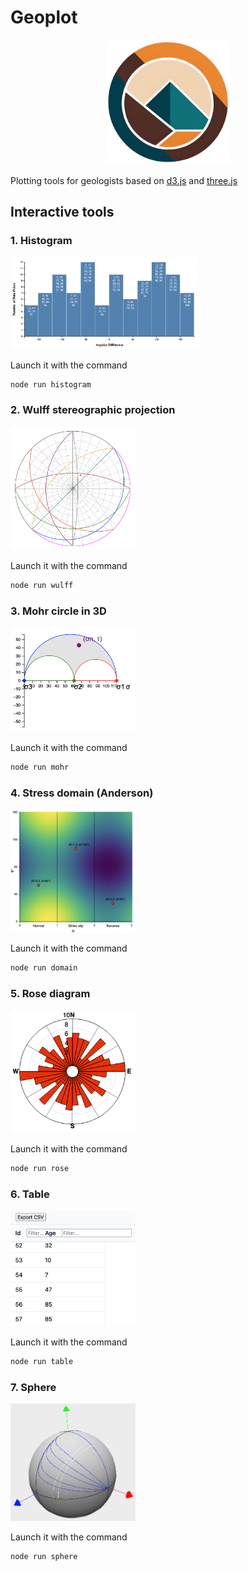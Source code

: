# Geoplot

<center><img src="media/logo.png" alt="drawing" width="200"/></center>

Plotting tools for geologists based on [d3.js](https://d3js.org/) and [three.js](https://threejs.org/)


## Interactive tools

### 1. Histogram
<img src="media/histogram.png" alt="drawing" width="300"/>

Launch it with the command
```bash
node run histogram
```

### 2. Wulff stereographic projection
<img src="media/wulff.png" alt="drawing" width="200"/>

Launch it with the command
```bash
node run wulff
```

### 3. Mohr circle in 3D
<img src="media/mohr.png" alt="drawing" width="200"/>

Launch it with the command
```bash
node run mohr
```

### 4. Stress domain (Anderson)
<img src="media/stress-domain.png" alt="drawing" width="200"/>

Launch it with the command
```bash
node run domain
```

### 5. Rose diagram
<img src="media/rose-diagram.png" alt="drawing" width="200"/>

Launch it with the command
```bash
node run rose
```

### 6. Table
<img src="media/table.png" alt="drawing" width="200"/>

Launch it with the command
```bash
node run table
```

### 7. Sphere
<img src="media/sphere.png" alt="drawing" width="200"/>

Launch it with the command
```bash
node run sphere
```
